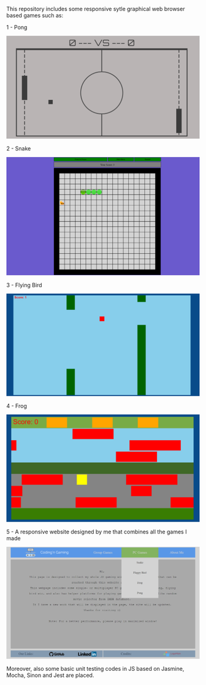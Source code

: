 This repository includes some responsive sytle graphical web browser based games such as:

1 - Pong

![Screenshot](Screenshots/pong.png)

2 - Snake

![Screenshot](Screenshots/snake.png)

3 - Flying Bird

![Screenshot](Screenshots/flying.png)

4 - Frog

![Screenshot](Screenshots/frog.png)

5 - A responsive website designed by me that combines all the games I made

![Screenshot](Screenshots/Website.png)

Moreover, also some basic unit testing codes in JS based on Jasmine, Mocha, Sinon and Jest are placed.
